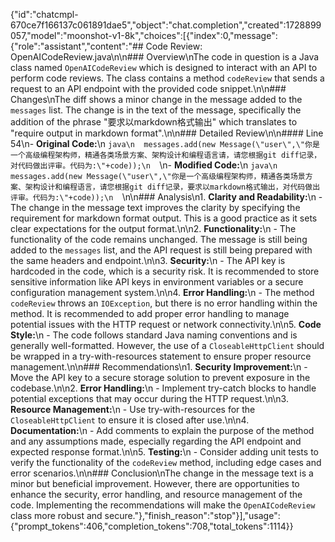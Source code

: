 {"id":"chatcmpl-670ce7f166137c061891dae5","object":"chat.completion","created":1728899057,"model":"moonshot-v1-8k","choices":[{"index":0,"message":{"role":"assistant","content":"## Code Review: OpenAICodeReview.java\n\n### Overview\nThe code in question is a Java class named `OpenAICodeReview` which is designed to interact with an API to perform code reviews. The class contains a method `codeReview` that sends a request to an API endpoint with the provided code snippet.\n\n### Changes\nThe diff shows a minor change in the message added to the `messages` list. The change is in the text of the message, specifically the addition of the phrase \"要求以markdown格式输出\" which translates to \"require output in markdown format\".\n\n### Detailed Review\n\n#### Line 54\n- **Original Code:**\n  ```java\n  messages.add(new Message(\"user\",\"你是一个高级编程架构师，精通各类场景方案、架构设计和编程语言请，请您根据git diff记录，对代码做出评审。代码为:\"+code));\n  ```\n- **Modified Code:**\n  ```java\n  messages.add(new Message(\"user\",\"你是一个高级编程架构师，精通各类场景方案、架构设计和编程语言，请您根据git diff记录，要求以markdown格式输出，对代码做出评审。代码为:\"+code));\n  ```\n\n### Analysis\n1. **Clarity and Readability:**\n   - The change in the message text improves the clarity by specifying the requirement for markdown format output. This is a good practice as it sets clear expectations for the output format.\n\n2. **Functionality:**\n   - The functionality of the code remains unchanged. The message is still being added to the `messages` list, and the API request is still being prepared with the same headers and endpoint.\n\n3. **Security:**\n   - The API key is hardcoded in the code, which is a security risk. It is recommended to store sensitive information like API keys in environment variables or a secure configuration management system.\n\n4. **Error Handling:**\n   - The method `codeReview` throws an `IOException`, but there is no error handling within the method. It is recommended to add proper error handling to manage potential issues with the HTTP request or network connectivity.\n\n5. **Code Style:**\n   - The code follows standard Java naming conventions and is generally well-formatted. However, the use of a `CloseableHttpClient` should be wrapped in a try-with-resources statement to ensure proper resource management.\n\n### Recommendations\n1. **Security Improvement:**\n   - Move the API key to a secure storage solution to prevent exposure in the codebase.\n\n2. **Error Handling:**\n   - Implement try-catch blocks to handle potential exceptions that may occur during the HTTP request.\n\n3. **Resource Management:**\n   - Use try-with-resources for the `CloseableHttpClient` to ensure it is closed after use.\n\n4. **Documentation:**\n   - Add comments to explain the purpose of the method and any assumptions made, especially regarding the API endpoint and expected response format.\n\n5. **Testing:**\n   - Consider adding unit tests to verify the functionality of the `codeReview` method, including edge cases and error scenarios.\n\n### Conclusion\nThe change in the message text is a minor but beneficial improvement. However, there are opportunities to enhance the security, error handling, and resource management of the code. Implementing the recommendations will make the `OpenAICodeReview` class more robust and secure."},"finish_reason":"stop"}],"usage":{"prompt_tokens":406,"completion_tokens":708,"total_tokens":1114}}
